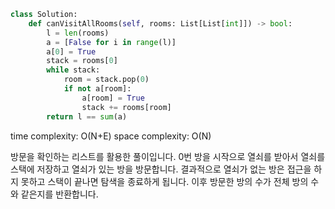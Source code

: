 ```python
class Solution:
    def canVisitAllRooms(self, rooms: List[List[int]]) -> bool:
        l = len(rooms)
        a = [False for i in range(l)]
        a[0] = True
        stack = rooms[0]
        while stack:
            room = stack.pop(0)
            if not a[room]:
                a[room] = True
                stack += rooms[room]
        return l == sum(a)
```

time complexity: O(N+E)
space complexity: O(N)

방문을 확인하는 리스트를 활용한 풀이입니다.
0번 방을 시작으로 열쇠를 받아서 열쇠를 스택에 저장하고 열쇠가 있는 방을 방문합니다.
결과적으로 열쇠가 없는 방은 접근을 하지 못하고 스택이 끝나면 탐색을 종료하게 됩니다.
이후 방문한 방의 수가 전체 방의 수와 같은지를 반환합니다.